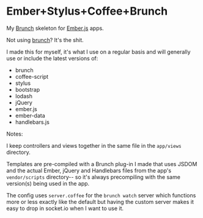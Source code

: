 # Ember+Stylus+Coffee+Brunch

My [Brunch](http://brunch.io) skeleton for [Ember.js](http://www.emberjs.com) apps. 

Not using [brunch](http://brunch.io)? It's the shit.

I made this for myself, it's what I use on a regular basis and will generally use or include the latest versions of:

* brunch
* coffee-script
* stylus
* bootstrap
* lodash
* jQuery
* ember.js
* ember-data
* handlebars.js

Notes:

I keep controllers and views together in the same file in the `app/views` directory.

Templates are pre-compiled with a Brunch plug-in I made that uses JSDOM and the actual Ember, jQuery and Handlebars files from the app's `vendor/scripts` directory-- so it's always precompiling with the same version(s) being used in the app.

The config uses `server.coffee` for the `brunch watch` server which functions more or less exactly like the default but having the custom server makes it easy to drop in socket.io when I want to use it.